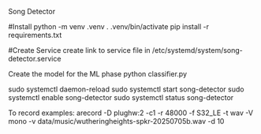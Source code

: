 Song Detector

#Install python -m venv .venv . .venv/bin/activate pip install -r requirements.txt

#Create Service create link to service file in /etc/systemd/system/song-detector.service

Create the model for the ML phase
python classifier.py 

sudo systemctl daemon-reload 
sudo systemctl start song-detector
sudo systemctl enable song-detector
sudo systemctl status song-detector

To record examples:
arecord -D plughw:2 -c1 -r 48000 -f S32_LE -t wav -V mono -v data/music/wutheringheights-spkr-20250705b.wav -d 10

